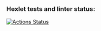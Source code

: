 ### Hexlet tests and linter status:
[![Actions Status](https://github.com/Gera-Bukhman/frontend-project-44/actions/workflows/hexlet-check.yml/badge.svg)](https://github.com/Gera-Bukhman/frontend-project-44/actions)